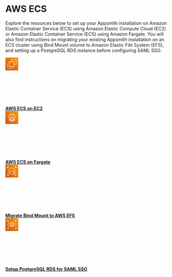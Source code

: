# AWS ECS

Explore the resources below to set up your Appsmith installation on Amazon Elastic Container Service (ECS) using Amazon Elastic Compute Cloud (EC2) or Amazon Elastic Container Service (ECS) using Amazon Fargate. You will also find instructions on migrating your existing Appsmith installation on an ECS cluster using Bind Mount volume to Amazon Elastic File System (EFS), and setting up a PostgreSQL RDS instance before configuring SAML SSO.

<div class="containerGridSampleApp">

   <div class=" containerColumnSampleApp columnGrid column-one">
      <div class="containerCol">
         <svg class="containerImage w-6 h-6" style= {{width:"50px", height:"50px", 'margin-bottom': "4px", 'margin-top': "8px"}} xmlns="http://www.w3.org/2000/svg"><defs><linearGradient x1="0%" y1="100%" x2="100%" y2="0%" id="Arch_Amazon-EC2_32_svg__a"><stop stop-color="#C8511B" offset="0%"></stop><stop stop-color="#F90" offset="100%"></stop></linearGradient></defs><g fill="none" fill-rule="evenodd"><path d="M0 0h40v40H0z" fill="url(#Arch_Amazon-EC2_32_svg__a)"></path><path d="M26.052 27L26 13.948 13 14v13.052L26.052 27zM27 14h2v1h-2v2h2v1h-2v2h2v1h-2v2h2v1h-2v2h2v1h-2v.052a.95.95 0 01-.948.948H26v2h-1v-2h-2v2h-1v-2h-2v2h-1v-2h-2v2h-1v-2h-2v2h-1v-2h-.052a.95.95 0 01-.948-.948V27h-2v-1h2v-2h-2v-1h2v-2h-2v-1h2v-2h-2v-1h2v-2h-2v-1h2v-.052a.95.95 0 01.948-.948H13v-2h1v2h2v-2h1v2h2v-2h1v2h2v-2h1v2h2v-2h1v2h.052a.95.95 0 01.948.948V14zm-6 19H7V19h2v-1H7.062C6.477 18 6 18.477 6 19.062v13.876C6 33.523 6.477 34 7.062 34h13.877c.585 0 1.061-.477 1.061-1.062V31h-1v2zM34 7.062v13.876c0 .585-.476 1.062-1.061 1.062H30v-1h3V7H19v3h-1V7.062C18 6.477 18.477 6 19.062 6h13.877C33.524 6 34 6.477 34 7.062z" fill="#FFF"></path></g></svg>
      </div>
      <b><a href="/getting-started/setup/installation-guides/aws-ecs/aws-ecs-on-ec2">AWS ECS on EC2</a></b>
      <div class="containerDescription"> 
      </div>
   </div>

   <div class="containerColumnSampleApp columnGrid column-two">
   <div class="containerCol">
         <svg class="containerImage w-6 h-6" style= {{width:"50px", height:"50px", 'margin-bottom': "4px", 'margin-top': "8px"}} xmlns="http://www.w3.org/2000/svg"><defs><linearGradient x1="0%" y1="100%" x2="100%" y2="0%" id="Arch_AWS-Fargate_32_svg__a"><stop stop-color="#C8511B" offset="0%"></stop><stop stop-color="#F90" offset="100%"></stop></linearGradient></defs><g fill="none" fill-rule="evenodd"><path d="M0 0h40v40H0z" fill="url(#Arch_AWS-Fargate_32_svg__a)"></path><path d="M26.873 29.343v-3.429l1.968-.666v3.386l-1.968.709zm-2.944-1.335v-2.76l1.962.665v3.43l-1.962-.71v-.625zm-.982 4.079l-1.968.707v-3.427l1.968-.666V32.086zm-4.912-3.1V28.7l1.962.665v3.428l-1.962-.707v-3.1zm-2.95.356v-3.429l1.968-.666V28.634l-1.968.709zm-2.944-4.095l1.962.665v3.43l-1.962-.71v-3.385zm2.453-1.175l1.404.48-1.404.476-1.4-.476 1.4-.48zm5.894 3.452l1.404.48-1.404.475-1.4-.475 1.4-.48zm5.894-3.452l1.404.48-1.404.476-1.4-.476 1.4-.48zm3.106.01l-2.95-1.01a.482.482 0 00-.313 0l-2.944 1.01a.5.5 0 00-.334.473v2.757l-2.303-.787a.482.482 0 00-.313 0l-2.296.787v-2.757a.499.499 0 00-.335-.473l-2.95-1.01a.482.482 0 00-.313 0l-2.944 1.01a.5.5 0 00-.334.473v4.43c0 .21.13.4.327.47l2.944 1.063a.486.486 0 00.328 0l2.295-.826v2.746c0 .21.13.4.327.47l2.944 1.062a.486.486 0 00.328 0l2.95-1.062a.5.5 0 00.327-.47v-2.746l2.29.826a.486.486 0 00.327 0l2.95-1.063a.5.5 0 00.327-.47v-4.43a.499.499 0 00-.335-.473zM33 17.606c0 3.077-6.697 4.737-13 4.737s-13-1.66-13-4.737c0-1.463 1.604-2.754 4.52-3.634l.28.956c-2.355.712-3.818 1.738-3.818 2.678 0 1.77 4.935 3.738 12.018 3.738 7.083 0 12.018-1.969 12.018-3.738 0-.722-.864-1.509-2.37-2.156l.384-.919C32.485 15.586 33 16.786 33 17.606zM20.491 8.03l5.448 2.014-5.448 2.039-5.448-2.039 5.448-2.014zm5.618 10.14c-1.008.458-2.701.992-5.127 1.06v-6.267l5.894-2.206v6.219c0 .512-.301.98-.767 1.193zm-12.003-1.194v-6.219L20 12.963v6.266c-2.425-.067-4.119-.6-5.126-1.06a1.316 1.316 0 01-.768-1.193zm.366 2.104c1.163.53 3.15 1.16 6.02 1.16 2.869 0 4.856-.63 6.019-1.16a2.316 2.316 0 001.348-2.104V10.04c0-.21-.13-.397-.324-.469L20.66 7.03a.486.486 0 00-.336 0l-6.876 2.542a.499.499 0 00-.323.468v6.936c0 .904.53 1.73 1.348 2.104z" fill="#FFF"></path></g></svg>
      </div>
      <b><a href="/getting-started/setup/installation-guides/aws-ecs-on-fargate">AWS ECS on Fargate</a></b>
      <div class="containerDescription"> 
      </div>
   </div>
 
</div> 

<div class="containerGridSampleApp">
   <div class="containerColumnSampleApp columnGrid column-one">
    <div class="containerCol">
         <svg class="containerImage w-6 h-6" style= {{width:"50px", height:"50px", 'margin-bottom': "4px", 'margin-top': "8px"}} xmlns="http://www.w3.org/2000/svg"><defs><linearGradient x1="0%" y1="100%" x2="100%" y2="0%" id="Arch_Amazon-Elastic-File-System_32_svg__a"><stop stop-color="#C8511B" offset="0%"></stop> <stop stop-color="#F90" offset="100%"></stop></linearGradient></defs><g fill="none" fill-rule="evenodd"><path d="M0 0h40v40H0z" fill="url(#Arch_Amazon-Elastic-File-System_32_svg__a)"></path><path d="M33 29h1v4.5a.5.5 0 01-.5.5H29v-1h3.293l-3.647-3.646.708-.708L33 32.293V29zm-21.646.354L7.707 33H11v1H6.5a.5.5 0 01-.5-.5V29h1v3.293l3.646-3.647.708.708zM34 6.5V11h-1V7.707l-3.646 3.647-.708-.708L32.293 7H29V6h4.5a.5.5 0 01.5.5zM7 11H6V6.5a.5.5 0 01.5-.5H11v1H7.707l3.647 3.646-.708.708L7 7.707V11zm5.474 5.31c0 .229.018.458.044.678a.5.5 0 01-.376.544c-1.065.264-2.85 1.088-2.85 3.63l.007.235c.082 1.505 1.074 2.781 2.526 3.283l-.326.945c-1.839-.635-3.094-2.26-3.197-4.139a7.425 7.425 0 01-.01-.324c0-2.173 1.185-3.821 3.193-4.481a7.62 7.62 0 01-.011-.371c0-2.439 1.65-4.97 3.838-5.887 2.555-1.072 5.267-.537 7.249 1.427a7.277 7.277 0 011.47 2.133c1.6-1.26 4.501-.695 4.902 2.578 2.485.639 3.848 2.272 3.848 4.63 0 2.601-1.413 3.704-2.597 4.171l-.368-.931c1.323-.52 1.965-1.58 1.965-3.24 0-2.003-1.149-3.26-3.417-3.736a.499.499 0 01-.396-.46c-.108-1.827-1.148-2.644-2.132-2.644-.611 0-1.189.3-1.582.824a.497.497 0 01-.87-.133c-.35-.978-.878-1.837-1.528-2.483-.809-.801-3.028-2.526-6.158-1.213-1.808.757-3.224 2.938-3.224 4.964zM26 29H14v-7.5c0-.211.04-.369.109-.433.079-.075.257-.074.391-.067h1.397a.51.51 0 00.5-.498c.003-.099.07-.347.133-.503l1.857-.008c.046.156.088.393.088.509a.5.5 0 00.5.5l6.7-.001c.118-.009.157.024.17.036.075.07.155.291.155.698V29zm2.307-6.5L27 26.419V22.5h1.307zm1.168-.342A.499.499 0 0029 21.5h-2.016c-.035-.533-.183-.94-.457-1.196a1.144 1.144 0 00-.886-.304h-6.227c-.085-.401-.286-.911-.768-1h-2.334c-.496 0-.727.564-.833 1l-.945.001c-.455-.032-.836.08-1.107.335-.283.264-.427.656-.427 1.164v8a.5.5 0 00.5.5h13a.497.497 0 00.469-.344l.006.002 2.5-7.5z" fill="#FFF"></path></g></svg>
      </div> 
      <b><a href="/getting-started/setup/installation-guides/aws-ecs/migrate-bind-mount-to-efs">Migrate Bind Mount to AWS EFS</a></b>
      <div class="containerDescription">
   </div>
   </div>
   <div class="containerColumnSampleApp columnGrid column-two">
    <div class="containerCol">
        <svg class="w-6 h-6" style={{ width: "50px", height: "50px", 'margin-bottom': "4px", 'margin-top': "8px" }} xmlns="http://www.w3.org/2000/svg"><defs> <linearGradient x1="0%" y1="100%" x2="100%" y2="0%" id="Arch_Amazon-RDS_32_svg__a"> <stop stop-color="#C8511B" offset="0%"></stop><stop stop-color="#F90" offset="100%"></stop></linearGradient></defs><g fill="none" fill-rule="evenodd"><path d="M0 0h40v40H0z" fill="url(#Arch_Amazon-RDS_32_svg__a)"></path><path d="M11.854 28.854L7.708 33H10.5v1h-4a.5.5 0 01-.5-.5v-4h1v2.793l4.147-4.146.707.707zM33 29.5h1v4c0 .277-.223.5-.5.5h-4v-1h3.293l-3.647-3.646.708-.708L33 32.293V29.5zm1-23v4h-1V7.708l-4.146 4.146-.707-.707L32.293 7H29.5V6h4a.5.5 0 01.5.5zm-27 4H6v-4a.5.5 0 01.5-.5h4v1H7.527l4.319 4.14-.691.721L7 7.88v2.62zm25.726 8.9c0-1.558-1.806-3.1-4.83-4.123l.32-.947c3.502 1.185 5.51 3.033 5.51 5.07 0 2.037-2.008 3.886-5.51 5.071l-.32-.948c3.024-1.023 4.83-2.565 4.83-4.123zm-24.989 0c0 1.492 1.69 2.993 4.521 4.014l-.34.94c-3.293-1.187-5.181-2.993-5.181-4.954 0-1.961 1.888-3.767 5.181-4.955l.34.941c-2.831 1.021-4.521 2.522-4.521 4.014zm12.286-3.681c-3.136 0-4.891-.799-4.917-1.125.026-.326 1.781-1.125 4.917-1.125 3.133 0 4.89.798 4.917 1.125-.027.326-1.784 1.125-4.917 1.125zm0 3.555c-3.182 0-4.917-.926-4.917-1.402v-2.03c1.135.595 3.069.877 4.917.877 1.848 0 3.782-.282 4.917-.877v2.03c0 .476-1.735 1.402-4.917 1.402zm0 3.737c-3.182 0-4.917-.927-4.917-1.403v-2.343c1.119.665 3.023 1.009 4.917 1.009 1.894 0 3.798-.344 4.917-1.009v2.343c0 .476-1.735 1.403-4.917 1.403zm0 3.279c-3.182 0-4.917-.915-4.917-1.385v-1.904c1.119.666 3.023 1.01 4.917 1.01 1.894 0 3.798-.344 4.917-1.01v1.904c0 .47-1.735 1.385-4.917 1.385zm0-13.821c-2.85 0-5.917.665-5.917 2.125v10.311c0 1.566 2.977 2.385 5.917 2.385s5.917-.819 5.917-2.385V14.594c0-1.46-3.067-2.125-5.917-2.125z" fill="#FFF"></path> </g></svg>
      </div> 
      <b><a href="/getting-started/setup/installation-guides/aws-ecs/setup-postgresql-aws-ecs">Setup PostgreSQL RDS for SAML SSO</a></b>
      <div class="containerDescription">
   </div>
   </div>
</div>
